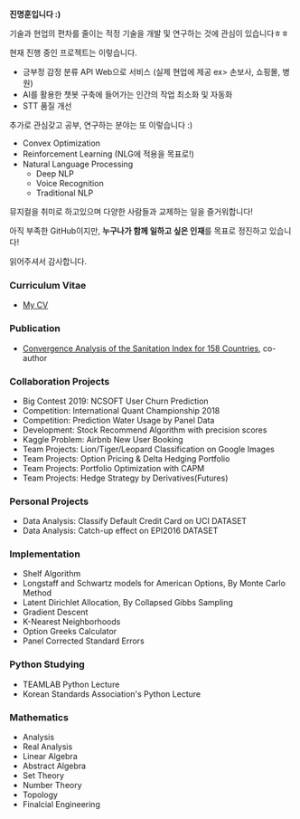 **진명훈입니다 :)**

기술과 현업의 편차를 줄이는 적정 기술을 개발 및 연구하는 것에 관심이 있습니다ㅎㅎ

현재 진행 중인 프로젝트는 이렇습니다.
- 긍부정 감정 분류 API Web으로 서비스 (실제 현업에 제공 ex> 손보사, 쇼핑몰, 병원)
- AI를 활용한 챗봇 구축에 들어가는 인간의 작업 최소화 및 자동화
- STT 품질 개선

추가로 관심갖고 공부, 연구하는 분야는 또 이렇습니다 :)
- Convex Optimization
- Reinforcement Learning (NLG에 적용을 목표로!)
- Natural Language Processing
  - Deep NLP
  - Voice Recognition
  - Traditional NLP
  
뮤지컬을 취미로 하고있으며 다양한 사람들과 교제하는 일을 즐거워합니다!

아직 부족한 GitHub이지만, **누구나가 함께 일하고 싶은 인재**를 목표로 정진하고 있습니다!

읽어주셔서 감사합니다.

### Curriculum Vitae
- [My CV](https://github.com/jinmang2/2017-2019_projects/blob/master/cv_myunghoonjin.pdf)

### Publication
- [Convergence Analysis of the Sanitation Index for 158 Countries](https://www.researchgate.net/publication/336372718_Convergence_Analysis_of_the_Sanitation_Index_for_158_Countries), co-author

### Collaboration Projects
- Big Contest 2019: NCSOFT User Churn Prediction
- Competition: International Quant Championship 2018
- Competition: Prediction Water Usage by Panel Data
- Development: Stock Recommend Algorithm with precision scores
- Kaggle Problem: Airbnb New User Booking
- Team Projects: Lion/Tiger/Leopard Classification on Google Images
- Team Projects: Option Pricing & Delta Hedging Portfolio
- Team Projects: Portfolio Optimization with CAPM
- Team Projects: Hedge Strategy by Derivatives(Futures)

### Personal Projects
- Data Analysis: Classify Default Credit Card on UCI DATASET
- Data Analysis: Catch-up effect on EPI2016 DATASET

### Implementation
- Shelf Algorithm
- Longstaff and Schwartz models for American Options, By Monte Carlo Method
- Latent Dirichlet Allocation, By Collapsed Gibbs Sampling
- Gradient Descent
- K-Nearest Neighborhoods
- Option Greeks Calculator
- Panel Corrected Standard Errors

### Python Studying
- TEAMLAB Python Lecture
- Korean Standards Association's Python Lecture

### Mathematics
- Analysis
- Real Analysis
- Linear Algebra
- Abstract Algebra
- Set Theory
- Number Theory
- Topology
- Finalcial Engineering
